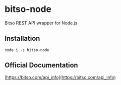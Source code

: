 # bitso-node

Bitso REST API wrapper for Node.js


## Installation

```
node i -s bitso-node
```

## Official Documentation

[https://bitso.com/api_info](https://bitso.com/api_info)
